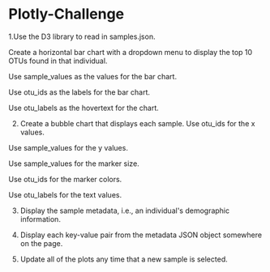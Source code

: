 # Plotly-Challenge

1.Use the D3 library to read in samples.json.

  Create a horizontal bar chart with a dropdown menu to display the top 10 OTUs found in that individual.
 
  Use sample_values as the values for the bar chart.

  Use otu_ids as the labels for the bar chart.

  Use otu_labels as the hovertext for the chart.


2. Create a bubble chart that displays each sample.
  Use otu_ids for the x values.

  Use sample_values for the y values.

  Use sample_values for the marker size.

  Use otu_ids for the marker colors.

  Use otu_labels for the text values.
  

3. Display the sample metadata, i.e., an individual's demographic information.


4. Display each key-value pair from the metadata JSON object somewhere on the page.


5. Update all of the plots any time that a new sample is selected.
